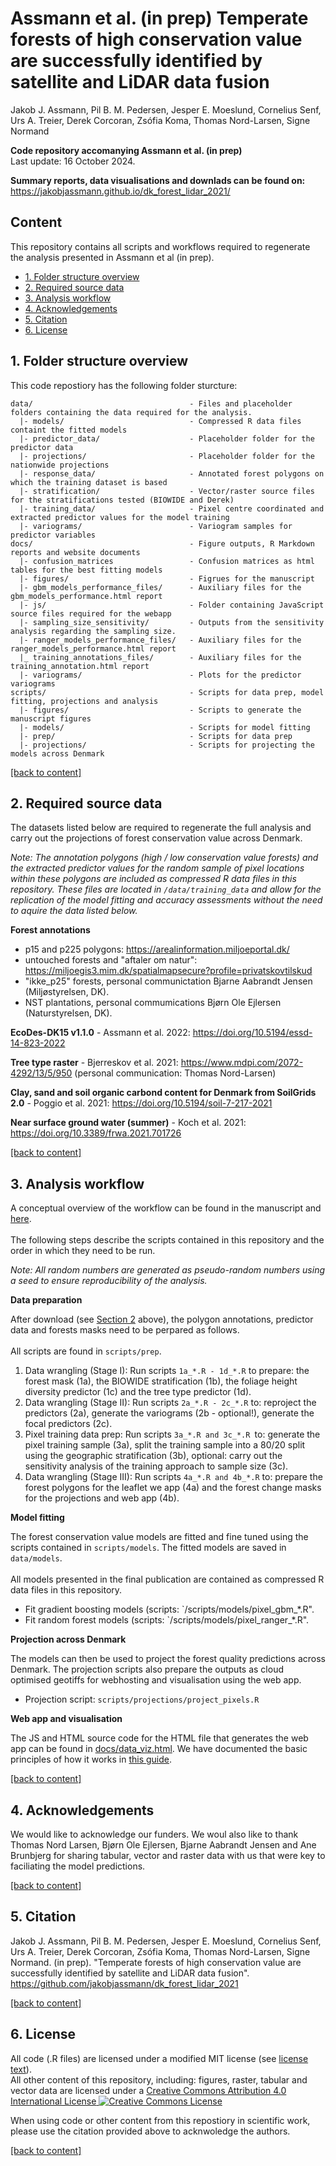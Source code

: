 # Assmann et al. (in prep) Temperate forests of high conservation value are successfully identified by satellite and LiDAR data fusion
Jakob J. Assmann, Pil B. M. Pedersen, Jesper E. Moeslund, Cornelius Senf, Urs A. Treier, Derek Corcoran, Zsófia Koma, Thomas Nord-Larsen, Signe Normand <br>

**Code repository accomanying Assmann et al. (in prep)**<br>
Last update: 16 October 2024.<br>


**Summary reports, data visualisations and downlads can be found on:**<br> https://jakobjassmann.github.io/dk_forest_lidar_2021/

## Content

This repository contains all scripts and workflows required to regenerate the analysis presented in Assmann et al (in prep). 

- [1. Folder structure overview](#1-folder-structure-overview)
- [2. Required source data](#2-required-source-data)
- [3. Analysis workflow](#3-analysis-workflow)
- [4. Acknowledgements](#4-acknowledgements)
- [5. Citation](#5-citation)
- [6. License](#6-license) 

## 1. Folder structure overview

This code repostiory has the following folder sturcture:

```
data/                                   - Files and placeholder folders containing the data required for the analysis.
  |- models/                            - Compressed R data files containt the fitted models
  |- predictor_data/                    - Placeholder folder for the predictor data
  |- projections/                       - Placeholder folder for the nationwide projections
  |- response_data/                     - Annotated forest polygons on which the training dataset is based
  |- stratification/                    - Vector/raster source files for the stratifications tested (BIOWIDE and Derek)
  |- training_data/                     - Pixel centre coordinated and extracted predictor values for the model training
  |- variograms/                        - Variogram samples for predictor variables
docs/                                   - Figure outputs, R Markdown reports and website documents
  |- confusion_matrices                 - Confusion matrices as html tables for the best fitting models
  |- figures/                           - Figrues for the manuscript
  |- gbm_models_performance_files/      - Auxiliary files for the gbm_models_performance.html report
  |- js/                                - Folder containing JavaScript source files required for the webapp
  |- sampling_size_sensitivity/         - Outputs from the sensitivity analysis regarding the sampling size. 
  |- ranger_models_performance_files/   - Auxiliary files for the ranger_models_performance.html report
  |_ training_annotations_files/        - Auxiliary files for the training_annotation.html report
  |- variograms/                        - Plots for the predictor variograms
scripts/                                - Scripts for data prep, model fitting, projections and analysis
  |- figures/                           - Scripts to generate the manuscript figures
  |- models/                            - Scripts for model fitting
  |- prep/                              - Scripts for data prep
  |- projections/                       - Scripts for projecting the models across Denmark
```
[\[back to content\]](#content)

## 2. Required source data

The datasets listed below are required to regenerate the full analysis and carry out the projections of forest conservation value across Denmark.

*Note: The annotation polygons (high / low conservation value forests) and the extracted predictor values for the random sample of pixel locations within these polygons are included as compressed R data files in this repository. These files are located in `/data/training_data` and allow for the replication of the model fitting and accuracy assessments without the need to aquire the data listed below.* 

**Forest annotations**
- p15 and p225 polygons: https://arealinformation.miljoeportal.dk/
- untouched forests and "aftaler om natur": https://miljoegis3.mim.dk/spatialmapsecure?profile=privatskovtilskud
- "ikke_p25" forests, personal communictation Bjarne Aabrandt Jensen (Miljøstyrelsen, DK). 
- NST plantations, personal commumications Bjørn Ole Ejlersen (Naturstyrelsen, DK).

**EcoDes-DK15 v1.1.0** - Assmann et al. 2022: https://doi.org/10.5194/essd-14-823-2022

**Tree type raster** - Bjerreskov et al. 2021: https://www.mdpi.com/2072-4292/13/5/950 (personal communication: Thomas Nord-Larsen)

**Clay, sand and soil organic carbond content for Denmark from SoilGrids 2.0** - Poggio et al. 2021: https://doi.org/10.5194/soil-7-217-2021

**Near surface ground water (summer)** - Koch et al. 2021: https://doi.org/10.3389/frwa.2021.701726

[\[back to content\]](#content)

## 3. Analysis workflow

A conceptual overview of the workflow can be found in the manuscript and [here](https://jakobjassmann.github.io/dk_forest_lidar_2021/workflow.html).<br><br>
The following steps describe the scripts contained in this repository and the order in which they need to be run.

*Note: All random numbers are generated as pseudo-random numbers using a seed to ensure reproducibility of the analysis.*

**Data preparation**

After download (see [Section 2](#2-required-source-data) above), the polygon annotations, predictor data and forests masks need to be perpared as follows. 
<br><br>
All scripts are found in `scripts/prep`.

1. Data wrangling (Stage I): Run scripts `1a_*.R - 1d_*.R` to prepare: the forest mask (1a), the BIOWIDE stratification (1b), the foliage height diversity predictor (1c) and the tree type predictor (1d).
2. Data wrangling (Stage II): Run scripts `2a_*.R - 2c_*.R` to: reproject the predictors (2a), generate the variograms (2b - optional!), generate the focal predictors (2c). 
3. Pixel training data prep: Run scripts `3a_*.R and 3c_*.R `to: generate the pixel training sample (3a), split the training sample into a 80/20 split using the geographic stratification (3b), optional: carry out the sensitivity analysis of the training approach to sample size (3c). 
4. Data wrangling (Stage III): Run scripts `4a_*.R and 4b_*.R` to: prepare the forest polygons for the leaflet we app (4a) and the forest change masks for the projections and web app (4b). 

**Model fitting**

The forest conservation value models are fitted and fine tuned using the scripts contained in `scripts/models`. The fitted models are saved in `data/models`. <br><br> All models presented in the final publication are contained as compressed R data files in this repository.

- Fit gradient boosting models (scripts: `/scripts/models/pixel_gbm_\*.R".
- Fit random forest models (scripts: `/scripts/models/pixel_ranger_\*.R".

**Projection across Denmark**

The models can then be used to project the forest quality predictions across Denmark. The projection scripts also prepare the outputs as cloud optimised geotiffs for webhosting and visualisation using the web app. 

- Projection script: `scripts/projections/project_pixels.R`

**Web app and visualisation**

The JS and HTML source code for the HTML file that generates the web app can be found in [docs/data_viz.html](https://github.com/jakobjassmann/dk_forest_lidar_2021/blob/main/docs/data_vis.html). We have documented the basic principles of how it works in [this guide](https://jakobjassmann.github.io/dk_forest_lidar_2021/cog_guide.html). 

[\[back to content\]](#content)

## 4. Acknowledgements

We would like to acknowledge our funders. We woul also like to thank Thomas Nord Larsen, Bjørn Ole Ejlersen, Bjarne Aabrandt Jensen and Ane Brunbjerg for sharing tabular, vector and raster data with us that were key to faciliating the model predictions.

[\[back to content\]](#content)

## 5. Citation

Jakob J. Assmann, Pil B. M. Pedersen, Jesper E. Moeslund, Cornelius Senf, Urs A. Treier, Derek Corcoran, Zsófia Koma, Thomas Nord-Larsen, Signe Normand. (in prep). "Temperate forests of high conservation value are successfully identified by satellite and LiDAR data fusion". https://github.com/jakobjassmann/dk_forest_lidar_2021

[\[back to content\]](#content)

## 6. License

All code (.R files) are licensed under a modified MIT license (see [license text](https://github.com/jakobjassmann/dk_forest_lidar_2021/blob/main/LICENSE)).<br>
All other content of this repository, including: figures, raster, tabular and vector data are licensed under a <a rel="license" href="http://creativecommons.org/licenses/by/4.0/">Creative Commons Attribution 4.0 International License</a><a rel="license" href="http://creativecommons.org/licenses/by/4.0/"> <img alt="Creative Commons License" style="border-width:0" src="https://i.creativecommons.org/l/by/4.0/80x15.png" /></a>

When using code or other content from this repostiory in scientific work, please use the citation provided above to acknwoledge the authors. 

[\[back to content\]](#content)
 
